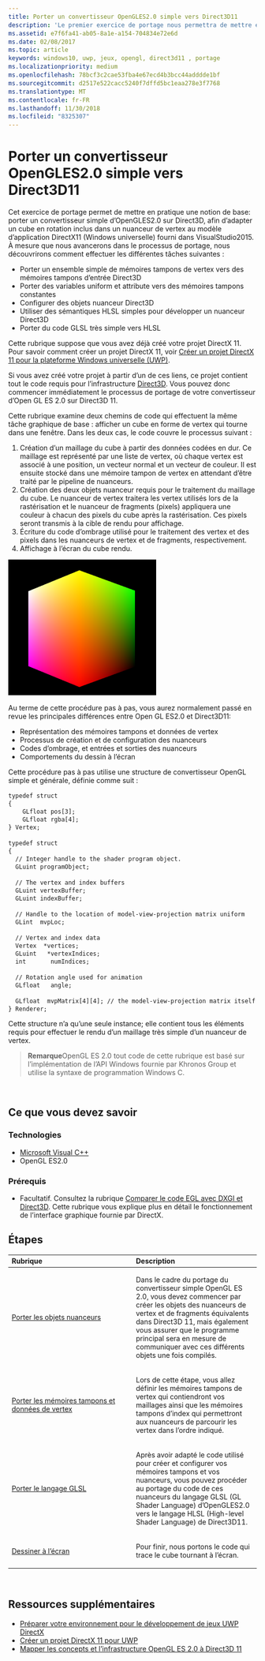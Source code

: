 ```yaml
---
title: Porter un convertisseur OpenGLES2.0 simple vers Direct3D11
description: 'Le premier exercice de portage nous permettra de mettre en pratique une notion de base : porter un convertisseur simple d’OpenGL ES 2.0 sur Direct3D, afin d’adapter un cube en rotation inclus dans un nuanceur de vertex au modèle d’application DirectX 11 (Windows universelle) fourni dans Visual Studio 2015.'
ms.assetid: e7f6fa41-ab05-8a1e-a154-704834e72e6d
ms.date: 02/08/2017
ms.topic: article
keywords: windows10, uwp, jeux, opengl, direct3d11 , portage
ms.localizationpriority: medium
ms.openlocfilehash: 78bcf3c2cae53fba4e67ecd4b3bcc44adddde1bf
ms.sourcegitcommit: d2517e522cacc5240f7dffd5bc1eaa278e3f7768
ms.translationtype: MT
ms.contentlocale: fr-FR
ms.lasthandoff: 11/30/2018
ms.locfileid: "8325307"
---
```

# <a name="port-a-simple-opengl-es-20-renderer-to-direct3d-11"></a>Porter un convertisseur OpenGLES2.0 simple vers Direct3D11



Cet exercice de portage permet de mettre en pratique une notion de base: porter un convertisseur simple d’OpenGLES2.0 sur Direct3D, afin d’adapter un cube en rotation inclus dans un nuanceur de vertex au modèle d’application DirectX11 (Windows universelle) fourni dans VisualStudio2015. À mesure que nous avancerons dans le processus de portage, nous découvrirons comment effectuer les différentes tâches suivantes :

-   Porter un ensemble simple de mémoires tampons de vertex vers des mémoires tampons d’entrée Direct3D
-   Porter des variables uniform et attribute vers des mémoires tampons constantes
-   Configurer des objets nuanceur Direct3D
-   Utiliser des sémantiques HLSL simples pour développer un nuanceur Direct3D
-   Porter du code GLSL très simple vers HLSL

Cette rubrique suppose que vous avez déjà créé votre projet DirectX 11. Pour savoir comment créer un projet DirectX 11, voir [Créer un projet DirectX 11 pour la plateforme Windows universelle (UWP)](user-interface.md).

Si vous avez créé votre projet à partir d’un de ces liens, ce projet contient tout le code requis pour l’infrastructure [Direct3D](https://msdn.microsoft.com/library/windows/desktop/ff476345). Vous pouvez donc commencer immédiatement le processus de portage de votre convertisseur d’Open GL ES 2.0 sur Direct3D 11.

Cette rubrique examine deux chemins de code qui effectuent la même tâche graphique de base : afficher un cube en forme de vertex qui tourne dans une fenêtre. Dans les deux cas, le code couvre le processus suivant :

1.  Création d’un maillage du cube à partir des données codées en dur. Ce maillage est représenté par une liste de vertex, où chaque vertex est associé à une position, un vecteur normal et un vecteur de couleur. Il est ensuite stocké dans une mémoire tampon de vertex en attendant d’être traité par le pipeline de nuanceurs.
2.  Création des deux objets nuanceur requis pour le traitement du maillage du cube. Le nuanceur de vertex traitera les vertex utilisés lors de la rastérisation et le nuanceur de fragments (pixels) appliquera une couleur à chacun des pixels du cube après la rastérisation. Ces pixels seront transmis à la cible de rendu pour affichage.
3.  Écriture du code d’ombrage utilisé pour le traitement des vertex et des pixels dans les nuanceurs de vertex et de fragments, respectivement.
4.  Affichage à l’écran du cube rendu.

![Cube OpenGL simple](images/simple-opengl-cube.png)

Au terme de cette procédure pas à pas, vous aurez normalement passé en revue les principales différences entre Open GL ES2.0 et Direct3D11:

-   Représentation des mémoires tampons et données de vertex
-   Processus de création et de configuration des nuanceurs
-   Codes d’ombrage, et entrées et sorties des nuanceurs
-   Comportements du dessin à l’écran

Cette procédure pas à pas utilise une structure de convertisseur OpenGL simple et générale, définie comme suit :

``` syntax
typedef struct 
{
    GLfloat pos[3];        
    GLfloat rgba[4];
} Vertex;

typedef struct
{
  // Integer handle to the shader program object.
  GLuint programObject;

  // The vertex and index buffers
  GLuint vertexBuffer;
  GLuint indexBuffer;

  // Handle to the location of model-view-projection matrix uniform
  GLint  mvpLoc; 
   
  // Vertex and index data
  Vertex  *vertices;
  GLuint   *vertexIndices;
  int       numIndices;

  // Rotation angle used for animation
  GLfloat   angle;

  GLfloat  mvpMatrix[4][4]; // the model-view-projection matrix itself
} Renderer;
```

Cette structure n’a qu’une seule instance; elle contient tous les éléments requis pour effectuer le rendu d’un maillage très simple d’un nuanceur de vertex.

> **Remarque**OpenGL ES 2.0 tout code de cette rubrique est basé sur l’implémentation de l’API Windows fournie par Khronos Group et utilise la syntaxe de programmation Windows C.

 

## <a name="what-you-need-to-know"></a>Ce que vous devez savoir


### <a name="technologies"></a>Technologies

-   [Microsoft Visual C++](http://msdn.microsoft.com/library/vstudio/60k1461a.aspx)
-   OpenGL ES2.0

### <a name="prerequisites"></a>Prérequis

-   Facultatif. Consultez la rubrique [Comparer le code EGL avec DXGI et Direct3D](moving-from-egl-to-dxgi.md). Cette rubrique vous explique plus en détail le fonctionnement de l’interface graphique fournie par DirectX.

## <a name="span-idkeylinksstepsheadingspansteps"></a><span id="keylinks_steps_heading"></span>Étapes


<table>
<colgroup>
<col width="50%" />
<col width="50%" />
</colgroup>
<thead>
<tr class="header">
<th align="left">Rubrique</th>
<th align="left">Description</th>
</tr>
</thead>
<tbody>
<tr class="odd">
<td align="left"><p><a href="port-the-shader-config.md">Porter les objets nuanceurs</a></p></td>
<td align="left"><p>Dans le cadre du portage du convertisseur simple OpenGL ES 2.0, vous devez commencer par créer les objets des nuanceurs de vertex et de fragments équivalents dans Direct3D 11, mais également vous assurer que le programme principal sera en mesure de communiquer avec ces différents objets une fois compilés.</p></td>
</tr>
<tr class="even">
<td align="left"><p><a href="port-the-vertex-buffers-and-data-config.md">Porter les mémoires tampons et données de vertex</a></p></td>
<td align="left"><p>Lors de cette étape, vous allez définir les mémoires tampons de vertex qui contiendront vos maillages ainsi que les mémoires tampons d’index qui permettront aux nuanceurs de parcourir les vertex dans l’ordre indiqué.</p></td>
</tr>
<tr class="odd">
<td align="left"><p><a href="port-the-glsl.md">Porter le langage GLSL</a></p></td>
<td align="left"><p>Après avoir adapté le code utilisé pour créer et configurer vos mémoires tampons et vos nuanceurs, vous pouvez procéder au portage du code de ces nuanceurs du langage GLSL (GL Shader Language) d’OpenGLES2.0 vers le langage HLSL (High-level Shader Language) de Direct3D11.</p></td>
</tr>
<tr class="even">
<td align="left"><p><a href="draw-to-the-screen.md">Dessiner à l’écran</a></p></td>
<td align="left"><p>Pour finir, nous portons le code qui trace le cube tournant à l’écran.</p></td>
</tr>
</tbody>
</table>

 

## <a name="span-idadditionalresourcesspanadditional-resources"></a><span id="additional_resources"></span>Ressources supplémentaires


-   [Préparer votre environnement pour le développement de jeux UWP DirectX](prepare-your-dev-environment-for-windows-store-directx-game-development.md)
-   [Créer un projet DirectX 11 pour UWP](user-interface.md)
-   [Mapper les concepts et l’infrastructure OpenGL ES 2.0 à Direct3D 11](map-concepts-and-infrastructure.md)

 

 




